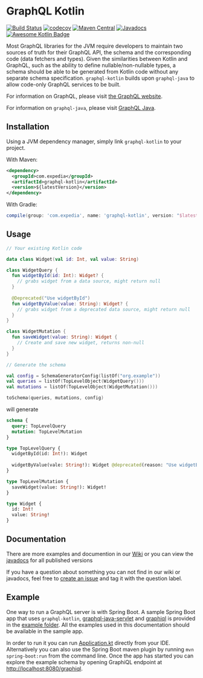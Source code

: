 # GraphQL Kotlin

[![Build Status](https://travis-ci.org/ExpediaDotCom/graphql-kotlin.svg?branch=master)](https://travis-ci.org/ExpediaDotCom/graphql-kotlin)
[![codecov](https://codecov.io/gh/ExpediaDotCom/graphql-kotlin/branch/master/graph/badge.svg)](https://codecov.io/gh/ExpediaDotCom/graphql-kotlin)
[![Maven Central](https://img.shields.io/maven-central/v/com.expedia/graphql-kotlin.svg?label=maven%20central)](https://search.maven.org/artifact/com.expedia/graphql-kotlin)
[![Javadocs](https://img.shields.io/maven-central/v/com.expedia/graphql-kotlin.svg?label=javadoc&colorB=brightgreen)](https://www.javadoc.io/doc/com.expedia/graphql-kotlin)
[![Awesome Kotlin Badge](https://kotlin.link/awesome-kotlin.svg)](https://github.com/KotlinBy/awesome-kotlin)

Most GraphQL libraries for the JVM require developers to maintain two sources of truth for their GraphQL API, the schema and the corresponding code (data fetchers and types). Given the similarities between Kotlin and GraphQL, such as the ability to define nullable/non-nullable types, a schema should be able to be generated from Kotlin code without any separate schema specification. `graphql-kotlin` builds upon `graphql-java` to allow code-only GraphQL services to be built.

For information on GraphQL, please visit [the GraphQL website](https://graphql.org/).

For information on `graphql-java`, please visit [GraphQL Java](https://www.graphql-java.com/documentation/latest/).

## Installation

Using a JVM dependency manager, simply link `graphql-kotlin` to your project.

With Maven:

```xml
<dependency>
  <groupId>com.expedia</groupId>
  <artifactId>graphql-kotlin</artifactId>
  <version>${latestVersion}</version>
</dependency>
```

With Gradle:

```groovy
compile(group: 'com.expedia', name: 'graphql-kotlin', version: "$latestVersion")
```

## Usage


```kotlin
// Your existing Kotlin code

data class Widget(val id: Int, val value: String)

class WidgetQuery {
  fun widgetById(id: Int): Widget? {
    // grabs widget from a data source, might return null
  }
  
  @Deprecated("Use widgetById")
  fun widgetByValue(value: String): Widget? {
    // grabs widget from a deprecated data source, might return null
  }
}

class WidgetMutation {
  fun saveWidget(value: String): Widget {
    // Create and save new widget, returns non-null
  }
}

// Generate the schema

val config = SchemaGeneratorConfig(listOf("org.example"))
val queries = listOf(TopLevelObject(WidgetQuery()))
val mutations = listOf(TopLevelObject(WidgetMutation()))

toSchema(queries, mutations, config)
```

will generate

```graphql
schema {
  query: TopLevelQuery
  mutation: TopLevelMutation
}

type TopLevelQuery {
  widgetById(id: Int!): Widget
  
  widgetByValue(vale: String!): Widget @deprecated(reason: "Use widgetById")
}

type TopLevelMutation {
  saveWidget(value: String!): Widget!
}

type Widget {
  id: Int!
  value: String!
}
```

## Documentation

There are more examples and documention in our [Wiki](https://github.com/ExpediaDotCom/graphql-kotlin/wiki) or you can view the [javadocs](https://www.javadoc.io/doc/com.expedia/graphql-kotlin) for all published versions

If you have a question about something you can not find in our wiki or javadocs, feel free to [create an issue](https://github.com/ExpediaDotCom/graphql-kotlin/issues) and tag it with the question label.

## Example

One way to run a GraphQL server is with Spring Boot. A sample Spring Boot app that uses `graphql-kotlin`, [graphql-java-servlet](https://github.com/graphql-java-kickstart/graphql-java-servlet) and [graphiql](https://github.com/graphql/graphiql) is provided in the [example folder](https://github.com/ExpediaDotCom/graphql-kotlin/tree/master/example). All the examples used in this documentation should be available in the sample app.

In order to run it you can run [Application.kt](https://github.com/ExpediaDotCom/graphql-kotlin/blob/master/example/src/main/kotlin/com.expedia.graphql.sample/Application.kt) directly from your IDE. Alternatively you can also use the Spring Boot maven plugin by running `mvn spring-boot:run` from the command line. Once the app has started you can explore the example schema by opening GraphiQL endpoint at [http://localhost:8080/graphiql](http://localhost:8080/graphiql).
